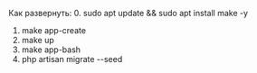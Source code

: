 Как развернуть:
0. sudo apt update && sudo apt install make -y
1. make app-create
2. make up
3. make app-bash
4. php artisan migrate --seed
